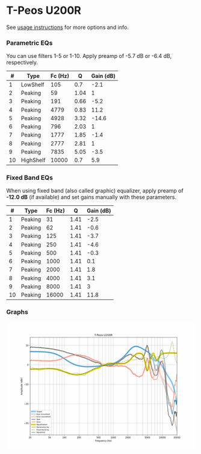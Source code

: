 # T-Peos U200R
See [usage instructions](https://github.com/jaakkopasanen/AutoEq#usage) for more options and info.

### Parametric EQs
You can use filters 1-5 or 1-10. Apply preamp of -5.7 dB or -6.4 dB, respectively.

|   # | Type      |   Fc (Hz) |    Q |   Gain (dB) |
|-----|-----------|-----------|------|-------------|
|   1 | LowShelf  |       105 | 0.7  |        -2.1 |
|   2 | Peaking   |        59 | 1.04 |         1   |
|   3 | Peaking   |       191 | 0.66 |        -5.2 |
|   4 | Peaking   |      4779 | 0.83 |        11.2 |
|   5 | Peaking   |      4928 | 3.32 |       -14.6 |
|   6 | Peaking   |       796 | 2.03 |         1   |
|   7 | Peaking   |      1777 | 1.85 |        -1.4 |
|   8 | Peaking   |      2777 | 2.81 |         1   |
|   9 | Peaking   |      7835 | 5.05 |        -3.5 |
|  10 | HighShelf |     10000 | 0.7  |         5.9 |

### Fixed Band EQs
When using fixed band (also called graphic) equalizer, apply preamp of **-12.0 dB** (if available) and set gains manually with these parameters.

|   # | Type    |   Fc (Hz) |    Q |   Gain (dB) |
|-----|---------|-----------|------|-------------|
|   1 | Peaking |        31 | 1.41 |        -2.5 |
|   2 | Peaking |        62 | 1.41 |        -0.6 |
|   3 | Peaking |       125 | 1.41 |        -3.7 |
|   4 | Peaking |       250 | 1.41 |        -4.6 |
|   5 | Peaking |       500 | 1.41 |        -0.3 |
|   6 | Peaking |      1000 | 1.41 |         0.1 |
|   7 | Peaking |      2000 | 1.41 |         1.8 |
|   8 | Peaking |      4000 | 1.41 |         3.1 |
|   9 | Peaking |      8000 | 1.41 |         3   |
|  10 | Peaking |     16000 | 1.41 |        11.8 |

### Graphs
![](./T-Peos%20U200R.png)
